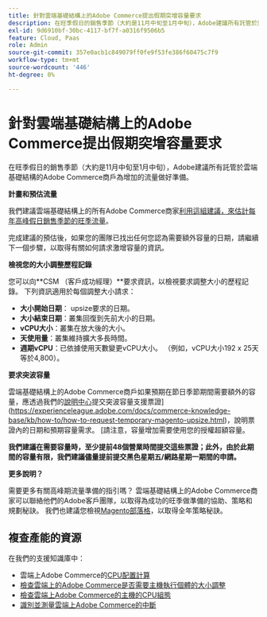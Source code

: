 ```yaml
---
title: 針對雲端基礎結構上的Adobe Commerce提出假期突增容量要求
description: 在旺季假日的銷售季節（大約是11月中旬至1月中旬），Adobe建議所有託管於雲端基礎結構的Adobe Commerce商戶為增加的流量做好準備。
exl-id: 9d6910bf-30bc-4117-bf7f-a0316f9506b5
feature: Cloud, Paas
role: Admin
source-git-commit: 357e0acb1c849079ff0fe9f53fe386f60475c7f9
workflow-type: tm+mt
source-wordcount: '446'
ht-degree: 0%

---
```


# 針對雲端基礎結構上的Adobe Commerce提出假期突增容量要求

在旺季假日的銷售季節（大約是11月中旬至1月中旬），Adobe建議所有託管於雲端基礎結構的Adobe Commerce商戶為增加的流量做好準備。

**計畫和預估流量**

我們建議雲端基礎結構上的所有Adobe Commerce商家[利用這組建議，來估計每年高峰假日銷售季節的旺季流量](https://business.adobe.com/blog/how-to/the-5-ps-of-peak-season-performance-a-guide-to-preparing-your-infrastructure-for-high-traffic)。

完成建議的預估後，如果您的團隊已找出任何您認為需要額外容量的日期，請繼續下一個步驟，以取得有關如何請求激增容量的資訊。

**檢視您的大小調整歷程記錄**

您可以向&#x200B;**CSM （客戶成功經理）**要求資訊，以檢視要求調整大小的歷程記錄。
下列資訊適用於每個調整大小請求：

* **大小開始日期**： upsize要求的日期。
* **大小結束日期**：叢集回復到先前大小的日期。
* **vCPU大小**：叢集在放大後的大小。
* **天使用量**：叢集維持擴大多長時間。
* **週期vCPU**：已依據使用天數變更vCPU大小。 （例如，vCPU大小192 x 25天等於4,800）。

**要求突波容量**

雲端基礎結構上的Adobe Commerce商戶如果預期在節日季節期間需要額外的容量，應透過我們的[說明中心](/help/overview.md)提交突波容量支援票證](https://experienceleague.adobe.com/docs/commerce-knowledge-base/kb/how-to/how-to-request-temporary-magento-upsize.html)，說明票證內的日期和預期容量需求。 [請注意，容量增加需要使用您的授權超額容量。

**我們建議在需要容量時，至少提前48個營業時間提交這些票證；此外，由於此期間的容量有限，我們建議儘量提前提交黑色星期五/網路星期一期間的申請。**


**更多說明？**

需要更多有關高峰期流量準備的指引嗎？ 雲端基礎結構上的Adobe Commerce商家可以聯絡他們的Adobe客戶團隊，以取得為成功的旺季做準備的協助、策略和規劃秘訣。 我們也建議您檢視[Magento部落格](https://magento.com/blog)，以取得全年策略秘訣。

## 複查產能的資源

在我們的支援知識庫中：

* 雲端上Adobe Commerce的[CPU配置計算](https://experienceleague.adobe.com/docs/commerce-knowledge-base/kb/how-to/magento-commerce-cloud-cpu-allocation-calculation.html)
* [檢查雲端上的Adobe Commerce是否需要主機執行個體的大小調整](https://experienceleague.adobe.com/docs/commerce-knowledge-base/kb/how-to/magento-commerce-cloud-check-if-upsize-for-hosts-instances-is-needed.html)
* [檢查雲端上Adobe Commerce的主機的CPU組態](https://experienceleague.adobe.com/docs/commerce-knowledge-base/kb/how-to/magento-commerce-cloud-check-hosts-cpu-configuration.html)
* [識別並測量雲端上Adobe Commerce的中斷](https://experienceleague.adobe.com/docs/commerce-knowledge-base/kb/how-to/how-to-identify-outages.html)

